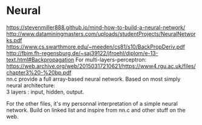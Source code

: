 # Neural
https://stevenmiller888.github.io/mind-how-to-build-a-neural-network/
http://www.dataminingmasters.com/uploads/studentProjects/NeuralNetworks.pdf                
https://www.cs.swarthmore.edu/~meeden/cs81/s10/BackPropDeriv.pdf                         
http://fbim.fh-regensburg.de/~saj39122/jfroehl/diplom/e-13-text.html#Backpropagation
For multi-layers-perceptron:
https://web.archive.org/web/20150317210621/https://www4.rgu.ac.uk/files/chapter3%20-%20bp.pdf      
nn.c provide a full array-based neural network. Based on most simply neural architecture:                        
3 layers : input, hidden, output.


For the other files, it's my personnal interpretation of a simple neural network.
Build on linked list and inspire from nn.c and other stuff on the web.
